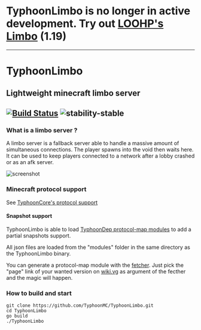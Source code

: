 # TyphoonLimbo is no longer in active development. Try out [LOOHP's Limbo](https://github.com/LOOHP/Limbo "LOOHP/Limbo") (1.19)
---
# TyphoonLimbo
## Lightweight minecraft limbo server

[![Build Status](https://travis-ci.org/TyphoonMC/TyphoonLimbo.svg?branch=master)](https://travis-ci.org/TyphoonMC/TyphoonLimbo)
![stability-stable](https://img.shields.io/badge/stability-stable-green.svg)
----
### What is a limbo server ?
A limbo server is a fallback server able to handle a massive amount of simultaneous connections. The player spawns into the void then waits here. It can be used to keep players connected to a network after a lobby crashed or as an afk server.

![screenshot](screenshot.png)

### Minecraft protocol support

See [TyphoonCore's protocol support](https://github.com/TyphoonMC/TyphoonCore#minecraft-protocol-support)

#### Snapshot support
TyphoonLimbo is able to load [TyphoonDep protocol-map modules](https://github.com/TyphoonMC/TyphoonDep/tree/master/protocol-map) to add a partial snapshots support.

All json files are loaded from the "modules" folder in the same directory as the TyphoonLimbo binary.

You can generate a protocol-map module with the [fetcher](https://github.com/TyphoonMC/TyphoonDep/tree/master/protocol-map/fetcher). Just pick the "page" link of your wanted version on [wiki.vg](http://wiki.vg/Protocol_version_numbers) as argument of the fecther and the magic will happen.

### How to build and start
```shell
git clone https://github.com/TyphoonMC/TyphoonLimbo.git
cd TyphoonLimbo
go build
./TyphoonLimbo
```
